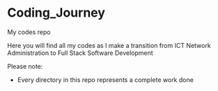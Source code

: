# Coding_Journey
My codes repo

Here you will find all my codes as I make a transition from ICT Network Administration to Full Stack Software Development

Please note:
- Every directory in this repo represents a complete work done
